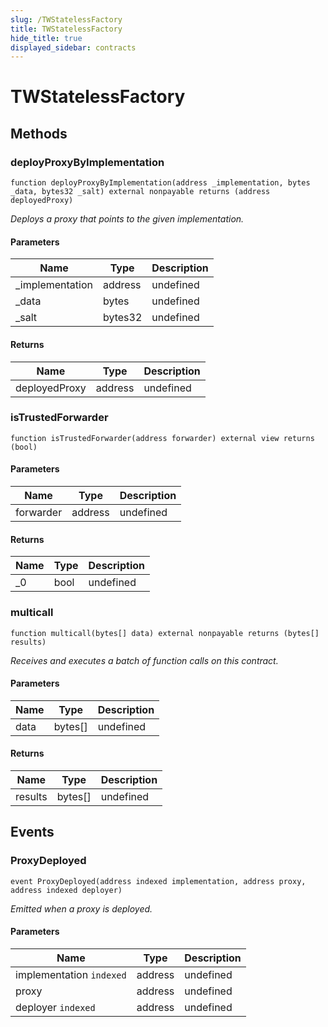 ```yaml
---
slug: /TWStatelessFactory
title: TWStatelessFactory
hide_title: true
displayed_sidebar: contracts
---
```


# TWStatelessFactory

## Methods

### deployProxyByImplementation

```solidity
function deployProxyByImplementation(address _implementation, bytes _data, bytes32 _salt) external nonpayable returns (address deployedProxy)
```

_Deploys a proxy that points to the given implementation._

#### Parameters

| Name             | Type    | Description |
| ---------------- | ------- | ----------- |
| \_implementation | address | undefined   |
| \_data           | bytes   | undefined   |
| \_salt           | bytes32 | undefined   |

#### Returns

| Name          | Type    | Description |
| ------------- | ------- | ----------- |
| deployedProxy | address | undefined   |

### isTrustedForwarder

```solidity
function isTrustedForwarder(address forwarder) external view returns (bool)
```

#### Parameters

| Name      | Type    | Description |
| --------- | ------- | ----------- |
| forwarder | address | undefined   |

#### Returns

| Name | Type | Description |
| ---- | ---- | ----------- |
| \_0  | bool | undefined   |

### multicall

```solidity
function multicall(bytes[] data) external nonpayable returns (bytes[] results)
```

_Receives and executes a batch of function calls on this contract._

#### Parameters

| Name | Type    | Description |
| ---- | ------- | ----------- |
| data | bytes[] | undefined   |

#### Returns

| Name    | Type    | Description |
| ------- | ------- | ----------- |
| results | bytes[] | undefined   |

## Events

### ProxyDeployed

```solidity
event ProxyDeployed(address indexed implementation, address proxy, address indexed deployer)
```

_Emitted when a proxy is deployed._

#### Parameters

| Name                     | Type    | Description |
| ------------------------ | ------- | ----------- |
| implementation `indexed` | address | undefined   |
| proxy                    | address | undefined   |
| deployer `indexed`       | address | undefined   |
